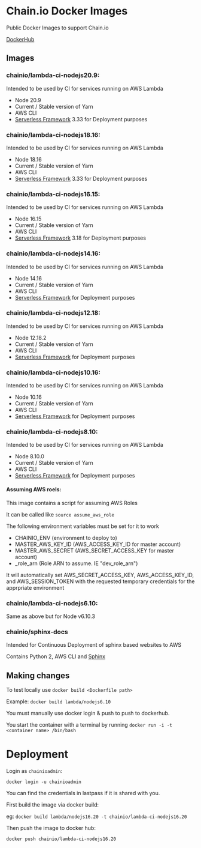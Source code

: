 # Chain.io Docker Images

Public Docker Images to support Chain.io

[DockerHub](https://hub.docker.com/r/chainio)

## Images

### chainio/lambda-ci-nodejs20.9:

Intended to be used by CI for services running on AWS Lambda

- Node 20.9
- Current / Stable version of Yarn
- AWS CLI
- [Serverless Framework](https://serverless.com/) 3.33 for Deployment purposes

### chainio/lambda-ci-nodejs18.16:

Intended to be used by CI for services running on AWS Lambda

- Node 18.16
- Current / Stable version of Yarn
- AWS CLI
- [Serverless Framework](https://serverless.com/) 3.33 for Deployment purposes

### chainio/lambda-ci-nodejs16.15:

Intended to be used by CI for services running on AWS Lambda

- Node 16.15
- Current / Stable version of Yarn
- AWS CLI
- [Serverless Framework](https://serverless.com/) 3.18 for Deployment purposes

### chainio/lambda-ci-nodejs14.16:

Intended to be used by CI for services running on AWS Lambda

- Node 14.16
- Current / Stable version of Yarn
- AWS CLI
- [Serverless Framework](https://serverless.com/) for Deployment purposes

### chainio/lambda-ci-nodejs12.18:

Intended to be used by CI for services running on AWS Lambda

- Node 12.18.2
- Current / Stable version of Yarn
- AWS CLI
- [Serverless Framework](https://serverless.com/) for Deployment purposes

### chainio/lambda-ci-nodejs10.16:

Intended to be used by CI for services running on AWS Lambda

- Node 10.16
- Current / Stable version of Yarn
- AWS CLI
- [Serverless Framework](https://serverless.com/) for Deployment purposes


### chainio/lambda-ci-nodejs8.10:

Intended to be used by CI for services running on AWS Lambda

- Node 8.10.0
- Current / Stable version of Yarn
- AWS CLI
- [Serverless Framework](https://serverless.com/) for Deployment purposes

#### Assuming AWS roels:

This image contains a script for assuming AWS Roles

It can be called like `source assume_aws_role`

The following environment variables must be set for it to work

- CHAINIO_ENV (environment to deploy to)
- MASTER_AWS_KEY_ID (AWS_ACCESS_KEY_ID for master account)
- MASTER_AWS_SECRET (AWS_SECRET_ACCESS_KEY for master account)
- <environment>_role_arn (Role ARN to assume.  IE "dev_role_arn")

It will automatically set AWS_SECRET_ACCESS_KEY, AWS_ACCESS_KEY_ID, and AWS_SESSION_TOKEN with the requested temporary credentials for the apprpriate environment

### chainio/lambda-ci-nodejs6.10:

Same as above but for Node v6.10.3

### chainio/sphinx-docs

Intended for Continuous Deployment of sphinx based websites to AWS

Contains Python 2, AWS CLI and [Sphinx](http://www.sphinx-doc.org/en/stable/)

## Making changes

To test locally use `docker build <Dockerfile path>`

Example: `docker build lambda/nodejs6.10`

You must manually use docker login & push to push to dockerhub.

You start the container with a terminal by running `docker run -i -t <container name> /bin/bash`


# Deployment

Login as `chainioadmin`:

`docker login -u chainioadmin`

You can find the credentials in lastpass if it is shared with you.

First build the image via docker build:

eg: `docker build lambda/nodejs16.20 -t chainio/lambda-ci-nodejs16.20`

Then push the image to docker hub:

`docker push chainio/lambda-ci-nodejs16.20`
